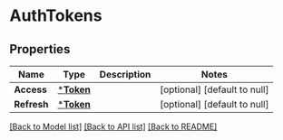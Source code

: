 # AuthTokens

## Properties
Name | Type | Description | Notes
------------ | ------------- | ------------- | -------------
**Access** | [***Token**](Token.md) |  | [optional] [default to null]
**Refresh** | [***Token**](Token.md) |  | [optional] [default to null]

[[Back to Model list]](../README.md#documentation-for-models) [[Back to API list]](../README.md#documentation-for-api-endpoints) [[Back to README]](../README.md)


